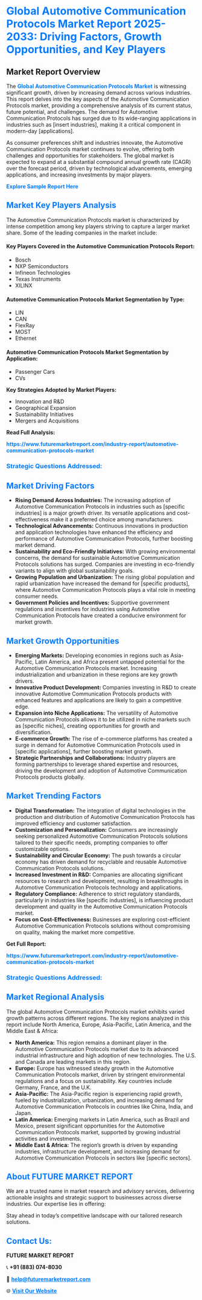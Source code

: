 <h1 style="color: #007BFF;">Global Automotive Communication Protocols Market Report 2025-2033: Driving Factors, Growth Opportunities, and Key Players</h1>

<section id="overview">
<h2>Market Report Overview</h2>
<p>The <a href="https://www.futuremarketreport.com/industry-report/automotive-communication-protocols-market" style="color: #007BFF; text-decoration: none;"><strong>Global Automotive Communication Protocols Market</strong></a> is witnessing significant growth, driven by increasing demand across various industries. This report delves into the key aspects of the Automotive Communication Protocols market, providing a comprehensive analysis of its current status, future potential, and challenges. The demand for Automotive Communication Protocols has surged due to its wide-ranging applications in industries such as [insert industries], making it a critical component in modern-day [applications].</p>
<p>As consumer preferences shift and industries innovate, the Automotive Communication Protocols market continues to evolve, offering both challenges and opportunities for stakeholders. The global market is expected to expand at a substantial compound annual growth rate (CAGR) over the forecast period, driven by technological advancements, emerging applications, and increasing investments by major players.</p>
</section>

<section id="overview">
<p><a href="https://www.futuremarketreport.com/request-sample/reportId=56163" style="color: #007BFF; text-decoration: none;"><strong>Explore Sample Report Here</strong></a></p>
</section>

<section id="key-players">
<h2 style="color: #007BFF;">Market Key Players Analysis</h2>
<p>The Automotive Communication Protocols market is characterized by intense competition among key players striving to capture a larger market share. Some of the leading companies in the market include:</p>
<h4>Key Players Covered in the Automotive Communication Protocols Report:</h4>
<ul><li>Bosch</li><li>NXP Semiconductors</li><li>Infineon Technologies</li><li>Texas Instruments</li><li>XILINX</li></ul>
<h4>Automotive Communication Protocols Market Segmentation by Type:</h4>
<ul><li>LIN</li><li>CAN</li><li>FlexRay</li><li>MOST</li><li>Ethernet</li></ul>

<h4>Automotive Communication Protocols Market Segmentation by Application:</h4>
<ul><li>Passenger Cars</li><li>CVs</li></ul>
<p><strong>Key Strategies Adopted by Market Players:</strong></p>
<ul>
<li>Innovation and R&D</li>
<li>Geographical Expansion</li>
<li>Sustainability Initiatives</li>
<li>Mergers and Acquisitions</li>
</ul>
</section>

<section>
<p><strong>Read Full Analysis: </strong></p><a href="https://www.futuremarketreport.com/industry-report/automotive-communication-protocols-market" style="color: #007BFF; text-decoration: none;"><strong>https://www.futuremarketreport.com/industry-report/automotive-communication-protocols-market</strong></a>
<h3 style="color: #007BFF;">Strategic Questions Addressed:</h3>
</section>

<section id="driving-factors">
<h2 style="color: #007BFF;">Market Driving Factors</h2>
<ul>
<li><strong>Rising Demand Across Industries:</strong> The increasing adoption of Automotive Communication Protocols in industries such as [specific industries] is a major growth driver. Its versatile applications and cost-effectiveness make it a preferred choice among manufacturers.</li>
<li><strong>Technological Advancements:</strong> Continuous innovations in production and application technologies have enhanced the efficiency and performance of Automotive Communication Protocols, further boosting market demand.</li>
<li><strong>Sustainability and Eco-Friendly Initiatives:</strong> With growing environmental concerns, the demand for sustainable Automotive Communication Protocols solutions has surged. Companies are investing in eco-friendly variants to align with global sustainability goals.</li>
<li><strong>Growing Population and Urbanization:</strong> The rising global population and rapid urbanization have increased the demand for [specific products], where Automotive Communication Protocols plays a vital role in meeting consumer needs.</li>
<li><strong>Government Policies and Incentives:</strong> Supportive government regulations and incentives for industries using Automotive Communication Protocols have created a conducive environment for market growth.</li>
</ul>
</section>

<section id="growth-opportunities">
<h2 style="color: #007BFF;">Market Growth Opportunities</h2>
<ul>
<li><strong>Emerging Markets:</strong> Developing economies in regions such as Asia-Pacific, Latin America, and Africa present untapped potential for the Automotive Communication Protocols market. Increasing industrialization and urbanization in these regions are key growth drivers.</li>
<li><strong>Innovative Product Development:</strong> Companies investing in R&D to create innovative Automotive Communication Protocols products with enhanced features and applications are likely to gain a competitive edge.</li>
<li><strong>Expansion into Niche Applications:</strong> The versatility of Automotive Communication Protocols allows it to be utilized in niche markets such as [specific niches], creating opportunities for growth and diversification.</li>
<li><strong>E-commerce Growth:</strong> The rise of e-commerce platforms has created a surge in demand for Automotive Communication Protocols used in [specific applications], further boosting market growth.</li>
<li><strong>Strategic Partnerships and Collaborations:</strong> Industry players are forming partnerships to leverage shared expertise and resources, driving the development and adoption of Automotive Communication Protocols products globally.</li>
</ul>
</section>

<section id="trending-factors">
<h2 style="color: #007BFF;">Market Trending Factors</h2>
<ul>
<li><strong>Digital Transformation:</strong> The integration of digital technologies in the production and distribution of Automotive Communication Protocols has improved efficiency and customer satisfaction.</li>
<li><strong>Customization and Personalization:</strong> Consumers are increasingly seeking personalized Automotive Communication Protocols solutions tailored to their specific needs, prompting companies to offer customizable options.</li>
<li><strong>Sustainability and Circular Economy:</strong> The push towards a circular economy has driven demand for recyclable and reusable Automotive Communication Protocols solutions.</li>
<li><strong>Increased Investment in R&D:</strong> Companies are allocating significant resources to research and development, resulting in breakthroughs in Automotive Communication Protocols technology and applications.</li>
<li><strong>Regulatory Compliance:</strong> Adherence to strict regulatory standards, particularly in industries like [specific industries], is influencing product development and quality in the Automotive Communication Protocols market.</li>
<li><strong>Focus on Cost-Effectiveness:</strong> Businesses are exploring cost-efficient Automotive Communication Protocols solutions without compromising on quality, making the market more competitive.</li>
</ul>
</section>

<section>
<p><strong>Get Full Report: </strong></p><a href="https://www.futuremarketreport.com/industry-report/automotive-communication-protocols-market" style="color: #007BFF; text-decoration: none;"><strong>https://www.futuremarketreport.com/industry-report/automotive-communication-protocols-market</strong></a>
<h3 style="color: #007BFF;">Strategic Questions Addressed:</h3>
</section>


<section id="regional-analysis">
<h2 style="color: #007BFF;">Market Regional Analysis</h2>
<p>The global Automotive Communication Protocols market exhibits varied growth patterns across different regions. The key regions analyzed in this report include North America, Europe, Asia-Pacific, Latin America, and the Middle East & Africa:</p>
<ul>
<li><strong>North America:</strong> This region remains a dominant player in the Automotive Communication Protocols market due to its advanced industrial infrastructure and high adoption of new technologies. The U.S. and Canada are leading markets in this region.</li>
<li><strong>Europe:</strong> Europe has witnessed steady growth in the Automotive Communication Protocols market, driven by stringent environmental regulations and a focus on sustainability. Key countries include Germany, France, and the U.K.</li>
<li><strong>Asia-Pacific:</strong> The Asia-Pacific region is experiencing rapid growth, fueled by industrialization, urbanization, and increasing demand for Automotive Communication Protocols in countries like China, India, and Japan.</li>
<li><strong>Latin America:</strong> Emerging markets in Latin America, such as Brazil and Mexico, present significant opportunities for the Automotive Communication Protocols market, supported by growing industrial activities and investments.</li>
<li><strong>Middle East & Africa:</strong> The region’s growth is driven by expanding industries, infrastructure development, and increasing demand for Automotive Communication Protocols in sectors like [specific sectors].</li>
</ul>
</section>

<footer>
<h2 style="color: #007BFF;">About FUTURE MARKET REPORT</h2>
<p>We are a trusted name in market research and advisory services, delivering actionable insights and strategic support to businesses across diverse industries. Our expertise lies in offering:</p>

<p>Stay ahead in today’s competitive landscape with our tailored research solutions.</p>

<h2 style="color: #007BFF;">Contact Us:</h2>
<p><strong>FUTURE MARKET REPORT</strong></p>
<p>📞 <strong>+91 (883) 074-8030</strong></p>
<p>📧 <strong><a href="mailto:help@futuremarketreport.com" style="color: #007BFF;">help@futuremarketreport.com</a></strong></p>
<p>🌐 <strong><a href="https://www.futuremarketreport.com/" style="color: #007BFF;">Visit Our Website</a></strong></p>
</footer>